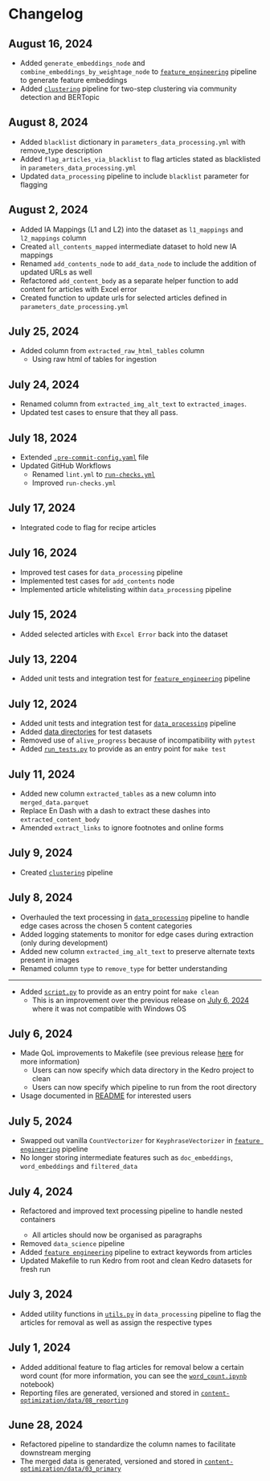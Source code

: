 # Changelog

## August 16, 2024 <a id="august-16-2024"></a>

- Added `generate_embeddings_node` and `combine_embeddings_by_weightage_node` to [`feature_engineering`](content-optimization/src/content_optimization/pipelines/feature_engineering) pipeline to generate feature embeddings
- Added [`clustering`](content-optimization/src/content_optimization/pipelines/clustering) pipeline for two-step clustering via community detection and BERTopic

## August 8, 2024 <a id="august-8-2024"></a>

- Added `blacklist` dictionary in `parameters_data_processing.yml` with remove_type description
- Added `flag_articles_via_blacklist` to flag articles stated as blacklisted in `parameters_data_processing.yml`
- Updated `data_processing` pipeline to include `blacklist` parameter for flagging

## August 2, 2024 <a id="august-2-2024"></a>

- Added IA Mappings (L1 and L2) into the dataset as `l1_mappings` and `l2_mappings` column
- Created `all_contents_mapped` intermediate dataset to hold new IA mappings
- Renamed `add_contents_node` to `add_data_node` to include the addition of updated URLs as well
- Refactored `add_content_body` as a separate helper function to add content for articles with Excel error
- Created function to update urls for selected articles defined in `parameters_date_processing.yml`

## July 25, 2024 <a id="july-25-2024"></a>

- Added column from `extracted_raw_html_tables` column
  - Using raw html of tables for ingestion

## July 24, 2024 <a id="july-24-2024"></a>

- Renamed column from `extracted_img_alt_text` to `extracted_images`.
- Updated test cases to ensure that they all pass.

## July 18, 2024 <a id="july-18-2024"></a>

- Extended [`.pre-commit-config.yaml`](.pre-commit-config.yaml) file
- Updated GitHub Workflows
  - Renamed `lint.yml` to [`run-checks.yml`](.github/workflows/run-checks.yml)
  - Improved `run-checks.yml`

## July 17, 2024 <a id="july-17-2024"></a>

- Integrated code to flag for recipe articles

## July 16, 2024 <a id="july-16-2024"></a>

- Improved test cases for `data_processing` pipeline
- Implemented test cases for `add_contents` node
- Implemented article whitelisting within `data_processing` pipeline

## July 15, 2024 <a id="july-15-2024"></a>

- Added selected articles with `Excel Error` back into the dataset

## July 13, 2204 <a id="july-13-2024"></a>

- Added unit tests and integration test for [`feature_engineering`](content-optimization/src/content_optimization/pipelines/feature_engineering) pipeline

## July 12, 2024 <a id="july-12-2024"></a>

- Added unit tests and integration test for [`data_processing`](content-optimization/src/content_optimization/pipelines/data_processing) pipeline
- Added [data directories](content-optimization/tests/data) for test datasets
- Removed use of `alive_progress` because of incompatibility with `pytest`
- Added [`run_tests.py`](run_tests.py) to provide as an entry point for `make test`

## July 11, 2024 <a id="july-11-2024"></a>

- Added new column `extracted_tables` as a new column into `merged_data.parquet`
- Replace En Dash with a dash to extract these dashes into `extracted_content_body`
- Amended `extract_links` to ignore footnotes and online forms

## July 9, 2024 <a id="july-9-2024"></a>

- Created [`clustering`](content-optimization/src/content_optimization/pipelines/clustering) pipeline

## July 8, 2024 <a id="july-8-2024"></a>

- Overhauled the text processing in [`data_processing`](content-optimization/src/content_optimization/pipelines/data_processing) pipeline to handle edge cases across the chosen 5 content categories
- Added logging statements to monitor for edge cases during extraction (only during development)
- Added new column `extracted_img_alt_text` to preserve alternate texts present in images
- Renamed column `type` to `remove_type` for better understanding

---

- Added [`script.py`](script.py) to provide as an entry point for `make clean`
  - This is an improvement over the previous release on [July 6, 2024](#july-6-2024) where it was not compatible with Windows OS

## July 6, 2024 <a id="july-6-2024"></a>

- Made QoL improvements to Makefile (see previous release [here](#july-4-2024) for more information)
  - Users can now specify which data directory in the Kedro project to clean
  - Users can now specify which pipeline to run from the root directory
- Usage documented in [README](README.md#working-with-kedro-from-root-directory) for interested users

## July 5, 2024 <a id="july-5-2024"></a>

- Swapped out vanilla `CountVectorizer` for `KeyphraseVectorizer` in [`feature engineering`](content-optimization/src/content_optimization/pipelines/feature_engineering) pipeline
- No longer storing intermediate features such as `doc_embeddings`, `word_embeddings` and `filtered_data`

## July 4, 2024 <a id="july-4-2024"></a>

- Refactored and improved text processing pipeline to handle nested <div> containers
  - All articles should now be organised as paragraphs
- Removed `data_science` pipeline
- Added [`feature engineering`](content-optimization/src/content_optimization/pipelines/feature_engineering) pipeline to extract keywords from articles
- Updated Makefile to run Kedro from root and clean Kedro datasets for fresh run

## July 3, 2024 <a id="july-3-2024"></a>

- Added utility functions in [`utils.py`](content-optimization/src/content_optimization/pipelines/data_processing/utils.py) in `data_processing` pipeline to flag the articles for removal as well as assign the respective types

## July 1, 2024 <a id="july-1-2024"></a>

- Added additional feature to flag articles for removal below a certain word count (for more information, you can see the [`word_count.ipynb`](content-optimization/notebooks/word_count.ipynb) notebook)
- Reporting files are generated, versioned and stored in [`content-optimization/data/08_reporting`](content-optimization/data/08_reporting)

## June 28, 2024

- Refactored pipeline to standardize the column names to facilitate downstream merging
- The merged data is generated, versioned and stored in [`content-optimization/data/03_primary`](content-optimization/data/03_primary)
